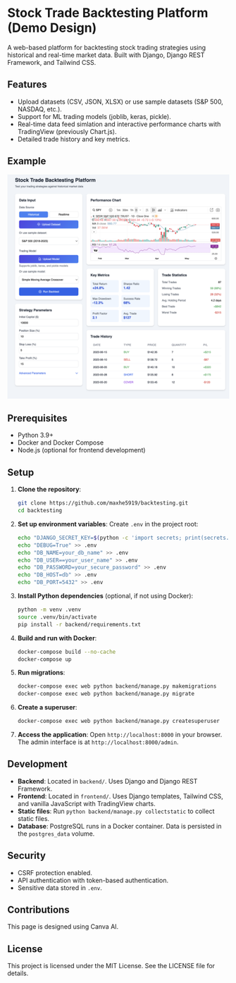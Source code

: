 # Stock Trade Backtesting Platform (Demo Design)

A web-based platform for backtesting stock trading strategies using historical and real-time market data. Built with Django, Django REST Framework, and Tailwind CSS.

## Features

- Upload datasets (CSV, JSON, XLSX) or use sample datasets (S&P 500, NASDAQ, etc.).
- Support for ML trading models (joblib, keras, pickle).
- Real-time data feed simlation and interactive performance charts with TradingView (previously Chart.js).
- Detailed trade history and key metrics.

## Example
![Stock Trade Backtesting Platform Screenshot](1.png)

## Prerequisites

- Python 3.9+
- Docker and Docker Compose
- Node.js (optional for frontend development)

## Setup

1. **Clone the repository**:

   ```bash
   git clone https://github.com/maxhe5919/backtesting.git
   cd backtesting
   ```

2. **Set up environment variables**: Create `.env` in the project root:

   ```bash
   echo "DJANGO_SECRET_KEY=$(python -c 'import secrets; print(secrets.token_urlsafe(50))')" > .env
   echo "DEBUG=True" >> .env
   echo "DB_NAME=your_db_name" >> .env
   echo "DB_USER==your_user_name" >> .env
   echo "DB_PASSWORD=your_secure_password" >> .env
   echo "DB_HOST=db" >> .env
   echo "DB_PORT=5432" >> .env
   ```

3. **Install Python dependencies** (optional, if not using Docker):

   ```bash
   python -m venv .venv
   source .venv/bin/activate
   pip install -r backend/requirements.txt
   ```

4. **Build and run with Docker**:

   ```bash
   docker-compose build --no-cache
   docker-compose up
   ```

5. **Run migrations**:

   ```bash
   docker-compose exec web python backend/manage.py makemigrations
   docker-compose exec web python backend/manage.py migrate
   ```

6. **Create a superuser**:

   ```bash
   docker-compose exec web python backend/manage.py createsuperuser
   ```

7. **Access the application**: Open `http://localhost:8000` in your browser. The admin interface is at `http://localhost:8000/admin`.

## Development

- **Backend**: Located in `backend/`. Uses Django and Django REST Framework.
- **Frontend**: Located in `frontend/`. Uses Django templates, Tailwind CSS, and vanilla JavaScript with TradingView charts.
- **Static files**: Run `python backend/manage.py collectstatic` to collect static files.
- **Database**: PostgreSQL runs in a Docker container. Data is persisted in the `postgres_data` volume.

## Security

- CSRF protection enabled.
- API authentication with token-based authentication.
- Sensitive data stored in `.env`.

## Contributions

This page is designed using Canva AI.

## License

This project is licensed under the MIT License. See the LICENSE file for details.
